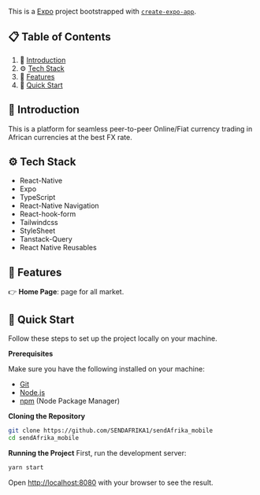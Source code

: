 This is a [Expo](https://docs.expo.dev/tutorial/create-your-first-app/) project bootstrapped with [`create-expo-app`](https://nextjs.org/docs/app/api-reference/cli/create-next-app).

## 📋 <a name="table">Table of Contents</a>
1. 🤖 [Introduction](#introduction)
2. ⚙️ [Tech Stack](#tech-stack)
3. 🔋 [Features](#features)
4. 🤸 [Quick Start](#quick-start)

## <a name="introduction">🤖 Introduction</a>
This is a platform for seamless peer-to-peer Online/Fiat currency trading in African currencies at the best FX rate.

## <a name="tech-stack">⚙️ Tech Stack</a>

- React-Native
- Expo
- TypeScript
- React-Native Navigation
- React-hook-form
- Tailwindcss
- StyleSheet
- Tanstack-Query
- React Native Reusables

## <a name="features">🔋 Features</a>
👉 **Home Page**: page for all market.

## <a name="quick-start">🤸 Quick Start</a>

Follow these steps to set up the project locally on your machine.

**Prerequisites**

Make sure you have the following installed on your machine:

- [Git](https://git-scm.com/)
- [Node.js](https://nodejs.org/en)
- [npm](https://www.npmjs.com/) (Node Package Manager)

**Cloning the Repository**
```bash
git clone https://github.com/SENDAFRIKA1/sendAfrika_mobile
cd sendAfrika_mobile
```


**Running the Project**
First, run the development server:

```bash
yarn start
```
Open [http://localhost:8080](http://localhost:8080) with your browser to see the result.

